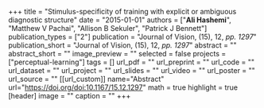 +++
title = "Stimulus-specificity of training with explicit or ambiguous diagnostic structure"
date = "2015-01-01"
authors = ["**Ali Hashemi**", "Matthew V Pachai", "Allison B Sekuler", "Patrick J Bennett"]
publication_types = ["2"]
publication = "Journal of Vision, (15), 12, _pp. 1297_"
publication_short = "Journal of Vision, (15), 12, _pp. 1297_"
abstract = ""
abstract_short = ""
image_preview = ""
selected = false
projects = ["perceptual-learning"]
tags = []
url_pdf = ""
url_preprint = ""
url_code = ""
url_dataset = ""
url_project = ""
url_slides = ""
url_video = ""
url_poster = ""
url_source = ""
[[url_custom]]
name="Abstract"
url="https://doi.org/doi:10.1167/15.12.1297"
math = true
highlight = true
[header]
image = ""
caption = ""
+++
